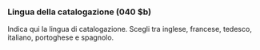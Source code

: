 ### Lingua della catalogazione (040 $b)

Indica qui la lingua di catalogazione. Scegli tra inglese, francese, tedesco, italiano, portoghese e spagnolo.